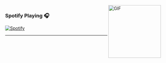 
<h1 align="center" style="display:none;"></h1>

<img align="right" alt="GIF" height="170px" src="https://media.giphy.com/media/J5B1Y8QZnzXXbLQIBu/giphy.gif" />

### Spotify Playing 🎧

[![Spotify](https://novatorem.bgstatic.vercel.app/api/spotify)](https://open.spotify.com/user/21ms5qptl5ygixgnrlrhgweya)

---

[website]: https://mobinism.thedevs.tech/
[linkedin]: https://www.linkedin.com/in/mobinism/
[Spotify]: https://open.spotify.com/user/21ms5qptl5ygixgnrlrhgweya



